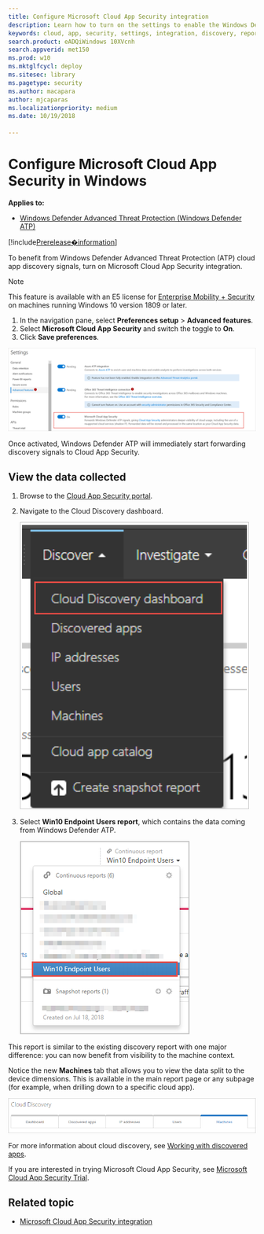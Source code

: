 ```yaml
---
title: Configure Microsoft Cloud App Security integration 
description: Learn how to turn on the settings to enable the Windows Defender ATP integration with Microsoft Cloud App Security.
keywords: cloud, app, security, settings, integration, discovery, report
search.product: eADQiWindows 10XVcnh
search.appverid: met150
ms.prod: w10
ms.mktglfcycl: deploy
ms.sitesec: library
ms.pagetype: security
ms.author: macapara
author: mjcaparas
ms.localizationpriority: medium
ms.date: 10/19/2018

---
```


# Configure Microsoft Cloud App Security in Windows
**Applies to:**
- [Windows Defender Advanced Threat Protection (Windows Defender ATP)](https://wincom.blob.core.windows.net/documents/Windows10_Commercial_Comparison.pdf)

[!include[Prerelease�information](prerelease.md)]


To benefit from Windows Defender Advanced Threat Protection (ATP) cloud app discovery signals, turn on Microsoft Cloud App Security integration.


>[!NOTE]
>This feature is available with an E5 license for [Enterprise Mobility + Security](https://www.microsoft.com/cloud-platform/enterprise-mobility-security) on machines running Windows 10 version 1809 or later.

1. In the navigation pane, select **Preferences setup** > **Advanced features**.
2. Select **Microsoft Cloud App Security** and switch the toggle to **On**.
3. Click **Save preferences**.
 


![Advanced features](images/atp-mcas-settings.png)

Once activated, Windows Defender ATP will immediately start forwarding discovery signals to Cloud App Security.

## View the data collected

1. Browse to the [Cloud App Security portal](https://portal.cloudappsecurity.com).

2. Navigate to the Cloud Discovery dashboard.

    ![Image of menu to cloud discovery dashboard](images/atp-cloud-discovery-dashboard-menu.png)

3. Select **Win10 Endpoint Users report**, which contains the data coming from Windows Defender ATP.

    ![Win10 endpoint users](./images/win10-endpoint-users.png)

This report is similar to the existing discovery report with one major difference: you can now benefit from visibility to the machine context.

Notice the new **Machines** tab that allows you to view the data split to the device dimensions. This is available in the main report page or any subpage (for example, when drilling down to a specific cloud app).

![Cloud discovery](./images/cloud-discovery.png)


For more information about cloud discovery, see [Working with discovered apps](https://docs.microsoft.com/cloud-app-security/discovered-apps).

If you are interested in trying Microsoft Cloud App Security, see [Microsoft Cloud App Security Trial](https://signup.microsoft.com/Signup?OfferId=757c4c34-d589-46e4-9579-120bba5c92ed&ali=1).

## Related topic
- [Microsoft Cloud App Security integration](microsoft-cloud-app-security-integration.md)